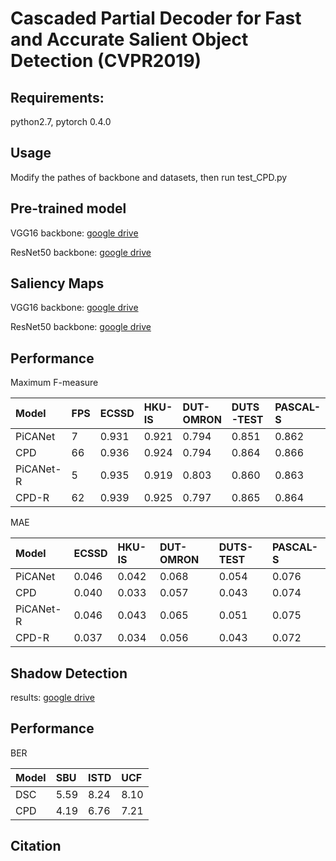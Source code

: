 Cascaded Partial Decoder for Fast and Accurate Salient Object Detection (CVPR2019)
====

Requirements: 
----
python2.7, pytorch 0.4.0

Usage
-----
Modify the pathes of backbone and datasets, then run test_CPD.py

Pre-trained model
-----
VGG16     backbone: [google drive](https://drive.google.com/open?id=1ddopz30_sNPOb0MvTCoNwZwL-oQDMGIW)

ResNet50  backbone: [google drive](https://drive.google.com/open?id=188sybU9VU5rW2BH2Yzhko4w-G5sPp6yG)

Saliency Maps
-----
VGG16     backbone: [google drive](https://drive.google.com/open?id=1LcCTcKGEsZjO8WUgbGpiiZ4atQrK1u_O)

ResNet50  backbone: [google drive](https://drive.google.com/open?id=16pLY2qYZ1KIzPRwR7zFUseEDJiwhdHOg)

Performance
-----
Maximum F-measure

|Model|FPS|ECSSD|HKU-IS|DUT-OMRON|DUTS-TEST|PASCAL-S|
|:----|:----|:----|:----|:----|:----|:----|
|PiCANet|7|0.931|0.921|0.794|0.851|0.862|
|CPD|66|0.936|0.924|0.794|0.864|0.866|
|PiCANet-R|5|0.935|0.919|0.803|0.860|0.863|
|CPD-R|62|0.939|0.925|0.797|0.865|0.864|

MAE

|Model|ECSSD|HKU-IS|DUT-OMRON|DUTS-TEST|PASCAL-S|
|:----|:----|:----|:----|:----|:----|
|PiCANet|0.046|0.042|0.068|0.054|0.076|
|CPD|0.040|0.033|0.057|0.043|0.074|
|PiCANet-R|0.046|0.043|0.065|0.051|0.075|
|CPD-R|0.037|0.034|0.056|0.043|0.072|

Shadow Detection
-----
results: [google drive](https://drive.google.com/open?id=1R__w0FXpMhUMnIuoxPaX6cFzwAypX13U)

Performance
-----
BER

|Model|SBU|ISTD|UCF|
|:----|:----|:----|:----|
|DSC|5.59|8.24|8.10|
|CPD|4.19|6.76|7.21|

Citation
-----


